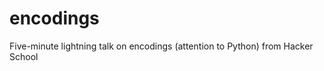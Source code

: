 encodings
=========

Five-minute lightning talk on encodings (attention to Python) from Hacker School